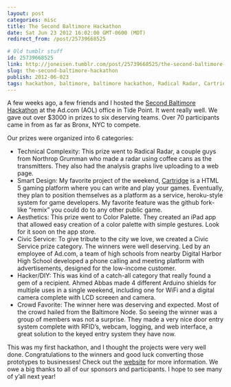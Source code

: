 ```yaml
---
layout: post
categories: misc
title: The Second Baltimore Hackathon
date: Sat Jun 23 2012 16:02:00 GMT-0600 (MDT)
redirect_from: /post/25739668525

# Old tumblr stuff
id: 25739668525
link: http://joneisen.tumblr.com/post/25739668525/the-second-baltimore-hackathon
slug: the-second-baltimore-hackathon
publish: 2012-06-023
tags: hackathon, baltimore, baltimore hackathon, Radical Radar, Cartridge, Ad.com, Northrop Grumman, Baltimore Node
---
```



A few weeks ago, a few friends and I hosted the [Second Baltimore Hackathon](http://baltimorehackathon.com) at the Ad.com (AOL) office in Tide Point. It went really well. We gave out over \$3000 in prizes to six deserving teams. Over 70 participants came in from as far as Bronx, NYC to compete.

Our prizes were organized into 6 categories:

-   Technical Complexity: This prize went to Radical Radar, a couple
    guys from Northrop Grumman who made a radar using coffee cans as the
    transmitters. They also had the analysis graphs live uploading to a
    web page.
-   Smart Design: My favorite project of the weekend,
    [Cartridge](http://crtrg.com/) is a HTML 5 gaming platform where you
    can write and play your games. Eventually, they plan to position
    themselves as a platform as a service, heroku-style system for game
    developers. My favorite feature was the github fork-like “remix” you
    could do to any other public game.
-   Aesthetics: This prize went to Color Palette. They created an iPad
    app that allowed easy creation of a color palette with simple
    gestures. Look for it soon on the app store.
-   Civic Service: To give tribute to the city we love, we created a
    Civic Service prize category. The winners were well deserving. Led
    by an employee of Ad.com, a team of high schools from nearby Digital
    Harbor High School developed a phone calling and meeting platform
    with advertisements, designed for the low-income customer.
-   Hacker/DIY: This was kind of a catch-all category that really found
    a gem of a recipient. Ahmed Abbas made 4 different Arduino shields
    for multiple uses in a single weekend, including one for WiFi and a
    digital camera complete with LCD screeen and camera.
-   Crowd Favorite: The winner here was deserving and expected. Most of
    the crowd hailed from the Baltimore Node. So seeing the winner was a
    group of members was not a surprise. They made a very nice door
    entry system complete with RFID’s, webcam, logging, and web
    interface, a great solution to the keyed entry system they have now.

This was my first hackathon, and I thought the projects were very well done. Congratulations to the winners and good luck converting those prototypes to businesses! Check out the [website](http://baltimorehackathon.com) for more information. We owe a big thanks to all of our sponsors and participants. I hope to see many of y’all next year!

